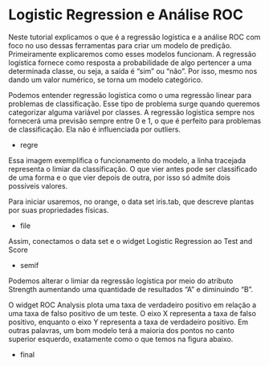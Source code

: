 # Logistic Regression e Análise ROC

Neste tutorial explicamos o que é a regressão logística e a análise ROC com foco no uso dessas ferramentas para criar um modelo de predição.
Primeiramente explicaremos como esses modelos funcionam.
A regressão logística fornece como resposta a probabilidade de algo pertencer a uma determinada classe, ou seja, a saída é “sim” ou “não”. Por isso, mesmo nos dando um valor numérico, se torna um modelo categórico.

Podemos entender regressão logística como o uma regressão linear para problemas de classificação. Esse tipo de problema surge quando queremos categorizar alguma variável por classes. A regressão logística sempre nos fornecerá uma previsão sempre entre 0 e 1, o que é perfeito para problemas de classificação. Ela não é influenciada por outliers.

- regre

Essa imagem exemplifica o funcionamento do modelo, a linha tracejada representa o limiar da classificação. O que vier antes pode ser classificado de uma forma e o que vier depois de outra, por isso só admite dois possíveis valores.


Para iniciar usaremos, no orange, o data set iris.tab, que descreve plantas por suas propriedades físicas.

- file

Assim, conectamos o data set e o widget Logistic Regression ao Test and Score

- semif

Podemos alterar o limiar da regressão logística por meio do atributo Strength aumentando uma quantidade de resultados “A” e diminuindo “B”.

O widget ROC Analysis plota uma taxa de verdadeiro positivo em relação a uma taxa de falso positivo de um teste. O eixo X representa a taxa de falso positivo, enquanto o eixo Y representa a taxa de verdadeiro positivo. Em outras palavras, um bom modelo terá a maioria dos pontos no canto superior esquerdo, exatamente como o que temos na figura abaixo.

- final
